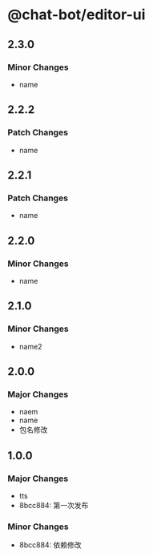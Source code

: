 # @chat-bot/editor-ui

## 2.3.0

### Minor Changes

- name

## 2.2.2

### Patch Changes

- name

## 2.2.1

### Patch Changes

- name

## 2.2.0

### Minor Changes

- name

## 2.1.0

### Minor Changes

- name2

## 2.0.0

### Major Changes

- naem
- name
- 包名修改

## 1.0.0

### Major Changes

- tts
- 8bcc884: 第一次发布

### Minor Changes

- 8bcc884: 依赖修改
